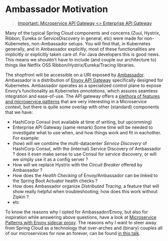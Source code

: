 # Ambassador Motivation

> [Important: Microservice API Gateway <> Enterprise API Gateway](https://www.getambassador.io/about/microservices-api-gateways)

Many of the typical Spring Cloud components and concerns (Zuul, Hystrix, Ribbon, Eureka or ServiceDiscovery in general, etc) were made for non-Kubernetes, non-Ambassador setups. 
You will find that, in Kubernetes generally, and in Ambassador explicitly, most of these functionalities are implicitly or explicitly taken care of. 
For Java developers this is good news. This means we shouldn’t have to include (and couple our architecture to) things like Netflix OSS Ribbon/Hystrix/Eureka/Tracing libraries.

The shopfront will be accessible on a URI exposed by [Ambassador](https://blog.getambassador.io/).
Ambassador is a distribution of [Envoy API Gateway](https://www.envoyproxy.io/docs/envoy/latest/intro/what_is_envoy) specifically designed for Kubernetes.
Ambassador operates as a specialized control plane to expose Envoy’s functionality as Kubernetes *annotations*, which assures seamless integration and ease-of-use.
The API gateway offers a [plethora of features and microservice patterns](https://www.envoyproxy.io/docs/envoy/latest/intro/arch_overview/arch_overview) that are very interesting in a Microservice context, but there is quite some overlap with other (standard) components that we have:
* HashiCorp Consul (not available at time of writing, but upcomming)
* Enterprise API Gateway (same remark)
Some time will be needed to investigate what to use when, and how things work and fit in eachother. For example:
* (how) will we combine the multi-datacenter *Service Discovery* of HashiCorp Consul, with the (internal) Service Discovery of Ambassador ? does it even make sense to use Consul for service discovery, or will we simply use it as a config server ?
* How will we replace Hystrix with the *Circuit Breaker* offered by Ambassador ? 
* How does the *Health Checking* of Envoy/Ambassador can be linked to the Spring Boot Actuator health checks ?
* How does Ambassador organize *Distributed Tracing*, a feature that will show really helpful when troubleshooting; how does this work without Zipkin ?
* etc

To know the reasons why I opted for Ambassador/Envoy, but also for inspiration while answering above questions, have a look at [Microservice Patterns with Envoy sidecar proxy](http://blog.christianposta.com/microservices/00-microservices-patterns-with-envoy-proxy-series/).
The reasons why I want to steer away from Spring Cloud as a technology that over-arches and (binary) couples all of our microservices for now an forever, can be found [in this talk](https://www.microservices.com/talks/dont-build-a-distributed-monolith/).
